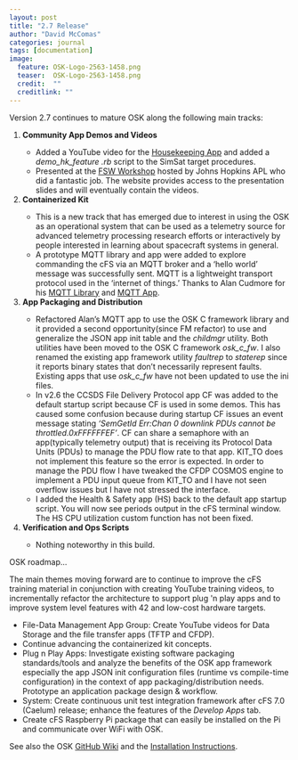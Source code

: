 ```yaml
---
layout: post
title: "2.7 Release"
author: "David McComas"
categories: journal
tags: [documentation]
image:
  feature: OSK-Logo-2563-1458.png
  teaser:  OSK-Logo-2563-1458.png
  credit:  ""
  creditlink: ""
---
```

<div>

<p>Version 2.7 continues to mature OSK along the following main tracks:</p>
<ol>

   <li><b>Community App Demos and Videos</b></li>
      <ul>
      <li>Added a YouTube video for the <a href="https://youtu.be/gTrRc5KzYe0">Housekeeping App</a> and added a <i>demo_hk_feature .rb</i> script to the SimSat target procedures.</li>
      <li>Presented at the <a href=" http://flightsoftware.jhuapl.edu/workshop/FSW2021">FSW Workshop</a> hosted by Johns Hopkins APL who did a fantastic job. The website provides access to the presentation slides and will eventually contain the videos.</li>
      </ul>

   <li><b>Containerized Kit</b></li>
      <ul>
      <li>This is a new track that has emerged due to interest in using the OSK as an operational system that can be used as a telemetry source for advanced telemetry processing research efforts or interactively by people interested in learning about spacecraft systems in general.</li>
      <li>A prototype MQTT library and app were added to explore commanding the cFS via an MQTT broker and a ‘hello world’ message was successfully sent. MQTT is a lightweight transport protocol used in the ‘internet of things.’ Thanks to Alan  Cudmore for his <a  href=”https://github.com/alanc98/mqtt_lib”>MQTT Library</a> and <a  href="https://github.com/alanc98/mqtt_app">MQTT App</a>.</li> 
      </ul>

   <li><b>App Packaging and Distribution</b></li>
      <ul>
      <li>Refactored Alan’s MQTT app to use the OSK C framework library and it provided a second opportunity(since FM refactor) to use and generalize the JSON app init table and the <i>childmgr</i> utility.  Both utilities have been moved to the OSK C framework <i>osk_c_fw</i>.  I also renamed the existing app framework utility <i>faultrep</i> to <i>staterep</i> since it reports binary states that don’t necessarily represent faults. Existing apps that use <i>osk_c_fw</i> have not been updated to use the ini files.</li>
      <li>In v2.6 the CCSDS File Delivery Protocol app CF was added to the default startup script because CF is used in some demos. This has caused some confusion because during startup CF issues an event message stating <i>‘SemGetId Err:Chan 0 downlink PDUs cannot be throttled.0xFFFFFFEF’</i>.  CF can share a semaphore with an app(typically telemetry output) that is receiving its Protocol Data Units (PDUs) to manage the PDU flow rate to that app. KIT_TO does not implement this feature so the error is expected.  In order to manage the PDU flow I have tweaked the CFDP COSMOS engine to implement a PDU input queue from KIT_TO and I have not seen overflow issues but I have not stressed the interface.</li>
      <li>I added the Health & Safety app (HS) back to the default app startup script. You will now see periods output in the cFS terminal window. The HS CPU utilization custom function has not been fixed.</li>
      </ul>

<li><b>Verification and Ops Scripts</b></li>
      <ul>
      <li>Nothing noteworthy in this build.</li>
      </ul>

</ol>

<p>OSK roadmap...</p>

The main themes moving forward are to continue to improve the cFS training material in conjunction with creating YouTube training videos, to incrementally refactor the architecture to support plug 'n play apps and to improve system level features with 42 and low-cost hardware targets.

<ul>
  <li> File-Data Management App Group: Create YouTube videos for Data Storage and the file transfer apps (TFTP and CFDP). </li>
  <li> Continue advancing the containerized kit concepts.</li>
  <li> Plug n Play Apps: Investigate existing software packaging standards/tools and analyze the benefits of the OSK app framework especially the app JSON init configuration files (runtime vs compile-time configuration) in the context of app packaging/distribution needs.  Prototype an application package design & workflow.</li>
  <li> System: Create continuous unit test integration framework after cFS 7.0 (Caelum) release; enhance the features of the <i>Develop Apps</i> tab.</li>
  <li> Create cFS Raspberry Pi package that can easily be installed on the Pi and communicate over WiFi with OSK.</li>
</ul>


<p>See also the OSK <a href="{{site.github.wiki-url}}">GitHub Wiki</a> and the <a href="https://opensatkit.github.io/journal/Installation-Guide.html">Installation Instructions</a>.</p>

</div>